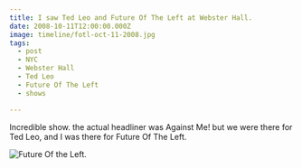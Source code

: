 ```yaml
---
title: I saw Ted Leo and Future Of The Left at Webster Hall.
date: 2008-10-11T12:00:00.000Z
image: timeline/fotl-oct-11-2008.jpg
tags:
  - post 
  - NYC
  - Webster Hall
  - Ted Leo
  - Future Of The Left
  - shows

---
```


Incredible show. the actual headliner was Against Me! but we were there for Ted Leo, and I was there for Future Of The Left.

![Future Of the Left.](/static/img/timeline/fotl-oct-11-2008.jpg)

